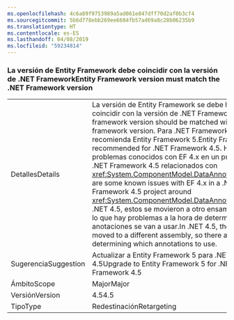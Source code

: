 ```yaml
---
ms.openlocfilehash: 4c6a89f9753989a5ad061e847dff70d2af0b3cf4
ms.sourcegitcommit: 5b6d778ebb269ee6684fb57ad69a8c28b06235b9
ms.translationtype: HT
ms.contentlocale: es-ES
ms.lasthandoff: 04/08/2019
ms.locfileid: "59234814"
---
```

### <a name="entity-framework-version-must-match-the-net-framework-version"></a><span data-ttu-id="58115-101">La versión de Entity Framework debe coincidir con la versión de .NET Framework</span><span class="sxs-lookup"><span data-stu-id="58115-101">Entity Framework version must match the .NET Framework version</span></span>

|   |   |
|---|---|
|<span data-ttu-id="58115-102">Detalles</span><span class="sxs-lookup"><span data-stu-id="58115-102">Details</span></span>|<span data-ttu-id="58115-103">La versión de Entity Framework se debe hacer coincidir con la versión de .NET Framework.</span><span class="sxs-lookup"><span data-stu-id="58115-103">The entity framework version should be matched with the .NET framework version.</span></span> <span data-ttu-id="58115-104">Para .NET Framework 4.5 se recomienda Entity Framework 5.</span><span class="sxs-lookup"><span data-stu-id="58115-104">Entity Framework 5 is recommended for .NET Framework 4.5.</span></span> <span data-ttu-id="58115-105">Hay algunos problemas conocidos con EF 4.x en un proyecto de .NET Framework 4.5 relacionados con <xref:System.ComponentModel.DataAnnotations>.</span><span class="sxs-lookup"><span data-stu-id="58115-105">There are some known issues with EF 4.x in a .NET Framework 4.5 project around <xref:System.ComponentModel.DataAnnotations>.</span></span> <span data-ttu-id="58115-106">En .NET 4.5, estos se movieron a otro ensamblado, por lo que hay problemas a la hora de determinar qué anotaciones se van a usar.</span><span class="sxs-lookup"><span data-stu-id="58115-106">In .NET 4.5, these were moved to a different assembly, so there are issues determining which annotations to use.</span></span>|
|<span data-ttu-id="58115-107">Sugerencia</span><span class="sxs-lookup"><span data-stu-id="58115-107">Suggestion</span></span>|<span data-ttu-id="58115-108">Actualizar a Entity Framework 5 para .NET Framework 4.5</span><span class="sxs-lookup"><span data-stu-id="58115-108">Upgrade to Entity Framework 5 for .NET Framework 4.5</span></span>|
|<span data-ttu-id="58115-109">Ámbito</span><span class="sxs-lookup"><span data-stu-id="58115-109">Scope</span></span>|<span data-ttu-id="58115-110">Major</span><span class="sxs-lookup"><span data-stu-id="58115-110">Major</span></span>|
|<span data-ttu-id="58115-111">Versión</span><span class="sxs-lookup"><span data-stu-id="58115-111">Version</span></span>|<span data-ttu-id="58115-112">4.5</span><span class="sxs-lookup"><span data-stu-id="58115-112">4.5</span></span>|
|<span data-ttu-id="58115-113">Tipo</span><span class="sxs-lookup"><span data-stu-id="58115-113">Type</span></span>|<span data-ttu-id="58115-114">Redestinación</span><span class="sxs-lookup"><span data-stu-id="58115-114">Retargeting</span></span>|
